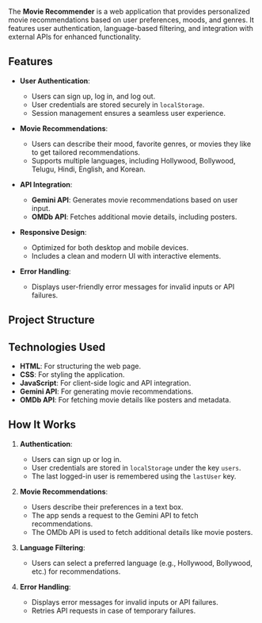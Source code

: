

The **Movie Recommender** is a web application that provides personalized movie recommendations based on user preferences, moods, and genres. It features user authentication, language-based filtering, and integration with external APIs for enhanced functionality.

## Features

- **User Authentication**:
  - Users can sign up, log in, and log out.
  - User credentials are stored securely in `localStorage`.
  - Session management ensures a seamless user experience.

- **Movie Recommendations**:
  - Users can describe their mood, favorite genres, or movies they like to get tailored recommendations.
  - Supports multiple languages, including Hollywood, Bollywood, Telugu, Hindi, English, and Korean.

- **API Integration**:
  - **Gemini API**: Generates movie recommendations based on user input.
  - **OMDb API**: Fetches additional movie details, including posters.

- **Responsive Design**:
  - Optimized for both desktop and mobile devices.
  - Includes a clean and modern UI with interactive elements.

- **Error Handling**:
  - Displays user-friendly error messages for invalid inputs or API failures.

## Project Structure

## Technologies Used

- **HTML**: For structuring the web page.
- **CSS**: For styling the application.
- **JavaScript**: For client-side logic and API integration.
- **Gemini API**: For generating movie recommendations.
- **OMDb API**: For fetching movie details like posters and metadata.

## How It Works

1. **Authentication**:
   - Users can sign up or log in.
   - User credentials are stored in `localStorage` under the key `users`.
   - The last logged-in user is remembered using the `lastUser` key.

2. **Movie Recommendations**:
   - Users describe their preferences in a text box.
   - The app sends a request to the Gemini API to fetch recommendations.
   - The OMDb API is used to fetch additional details like movie posters.

3. **Language Filtering**:
   - Users can select a preferred language (e.g., Hollywood, Bollywood, etc.) for recommendations.

4. **Error Handling**:
   - Displays error messages for invalid inputs or API failures.
   - Retries API requests in case of temporary failures.


